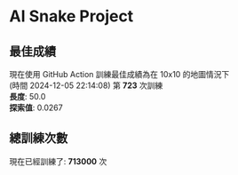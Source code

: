 
# AI Snake Project

## **最佳成績**































現在使用 GitHub Action 訓練最佳成績為在 10x10 的地圖情況下  
(時間 2024-12-05 22:14:08) 第 **723** 次訓練  
**長度**: 50.0  
**探索值**: 0.0267































































## 總訓練次數
現在已經訓練了: **713000** 次
